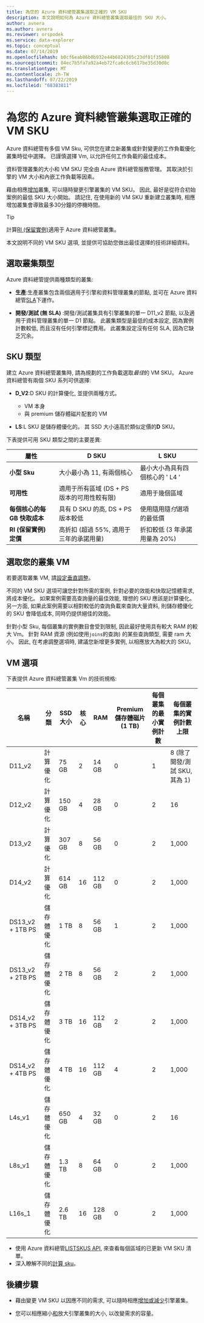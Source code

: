```yaml
---
title: 為您的 Azure 資料總管叢集選取正確的 VM SKU
description: 本文說明如何為 Azure 資料總管叢集選取最佳的 SKU 大小。
author: avnera
ms.author: avnera
ms.reviewer: orspodek
ms.service: data-explorer
ms.topic: conceptual
ms.date: 07/14/2019
ms.openlocfilehash: b0cf6eab86b0b932e44b6824305c23df01f35808
ms.sourcegitcommit: 04ec7b5fa7a92a4eb72fca6c6cb617be35d30d0c
ms.translationtype: MT
ms.contentlocale: zh-TW
ms.lasthandoff: 07/22/2019
ms.locfileid: "68383811"
---
```

# <a name="select-the-correct-vm-sku-for-your-azure-data-explorer-cluster"></a>為您的 Azure 資料總管叢集選取正確的 VM SKU 

Azure 資料總管有多個 VM Sku, 可供您在建立新叢集或針對變更的工作負載優化叢集時從中選擇。 已謹慎選擇 Vm, 以允許任何工作負載的最佳成本。 

資料管理叢集的大小和 VM SKU 完全由 Azure 資料總管服務管理。 其取決於引擎的 VM 大小和內嵌工作負載等因素。 

藉由相應[增加](manage-cluster-vertical-scaling.md)叢集, 可以隨時變更引擎叢集的 VM SKU。 因此, 最好是從符合初始案例的最低 SKU 大小開始。 請記住, 在使用新的 VM SKU 重新建立叢集時, 相應增加叢集會導致最多30分鐘的停機時間。

> [!TIP]
> 計算[RI (保留實例)](https://docs.microsoft.com/azure/virtual-machines/windows/prepay-reserved-vm-instances)適用于 Azure 資料總管叢集。  

本文說明不同的 VM SKU 選項, 並提供可協助您做出最佳選擇的技術詳細資料。

## <a name="select-the-cluster-type"></a>選取叢集類型

Azure 資料總管提供兩種類型的叢集:

* **生產**:生產叢集包含兩個適用于引擎和資料管理叢集的節點, 並可在 Azure 資料總管[SLA](https://azure.microsoft.com/support/legal/sla/data-explorer/v1_0/)下運作。

* **開發/測試 (無 SLA)** :開發/測試叢集具有引擎叢集的單一 D11_v2 節點, 以及適用于資料管理叢集的單一 D1 節點。 此叢集類型是最低的成本設定, 因為實例計數較低, 而且沒有任何引擎標記費用。 此叢集設定沒有任何 SLA, 因為它缺乏冗余。

## <a name="sku-types"></a>SKU 類型

建立 Azure 資料總管叢集時, 請為規劃的工作負載選取*最佳*的 VM SKU。 Azure 資料總管有兩個 SKU 系列可供選擇:

* **D_V2**:D SKU 的計算優化, 並提供兩種方式。
    * VM 本身
    * 與 premium 儲存體磁片配套的 VM

* **LS**:L SKU 是儲存體優化的。 其 SSD 大小遠高於類似定價的**D** SKU。

下表提供可用 SKU 類型之間的主要差異:
 
|**屬性** | **D SKU** | **L SKU**
|---|---|---
|**小型 Sku**|大小最小為 11, 有兩個核心|最小大小為具有四個核心的 ' L4 '
|**可用性**|適用于所有區域 (DS + PS 版本的可用性較有限)|適用于幾個區域
|**每個核心的每 GB 快取成本**|具有 D SKU 的高, DS + PS 版本較低|使用隨用隨*付*選項的最低價
|**RI (保留實例) 定價**|高折扣 (超過 55%, 適用于三年的承諾用量)|折扣較低 (3 年承諾用量為 20%)  

## <a name="select-your-cluster-vm"></a>選取您的叢集 VM 

若要選取叢集 VM, 請[設定垂直調整](manage-cluster-vertical-scaling.md#configure-vertical-scaling)。 

不同的 VM SKU 選項可讓您針對所需的案例, 針對必要的效能和快取記憶體需求, 將成本優化。 如果案例需要高查詢量的最佳效能, 理想的 SKU 應該是計算優化。 另一方面, 如果此案例需要以相對較低的查詢負載來查詢大量資料, 則儲存體優化的 SKU 會降低成本, 同時仍提供絕佳的效能。

針對小型 Sku, 每個叢集的實例數目會受到限制, 因此最好使用具有較大 RAM 的較大 Vm。 針對 RAM 資源 (例如使用`joins`的查詢) 的某些查詢類型, 需要 ram 大小。 因此, 在考慮調整選項時, 建議您新增更多實例, 以相應放大為較大的 SKU。

## <a name="vm-options"></a>VM 選項

下表提供 Azure 資料總管叢集 Vm 的技術規格:

|**名稱**| **分類** | **SSD 大小** | **核心** | **RAM** | **Premium 儲存體磁片 (1 TB)**| **每個叢集的最小實例計數** | **每個叢集的實例計數上限**
|---|---|---|---|---|---|---|---
|D11_v2| 計算優化 | 75 GB    | 2 | 14 GB | 0 | 1 | 8 (除了開發/測試 SKU, 其為 1)
|D12_v2| 計算優化 | 150 GB   | 4 | 28 GB | 0 | 2 | 16
|D13_v2| 計算優化 | 307 GB   | 8 | 56 GB | 0 | 2 | 1,000
|D14_v2| 計算優化 | 614 GB   | 16| 112 GB | 0 | 2 | 1,000
|DS13_v2 + 1TB PS| 儲存體優化 | 1 TB | 8 | 56 GB | 1 | 2 | 1,000
|DS13_v2 + 2TB PS| 儲存體優化 | 2 TB | 8 | 56 GB | 2 | 2 | 1,000
|DS14_v2 + 3TB PS| 儲存體優化 | 3 TB | 16 | 112 GB | 2 | 2 | 1,000
|DS14_v2 + 4TB PS| 儲存體優化 | 4 TB | 16 | 112 GB | 4 | 2 | 1,000
|L4s_v1| 儲存體優化 | 650 GB | 4 | 32 GB | 0 | 2 | 16
|L8s_v1| 儲存體優化 | 1.3 TB | 8 | 64 GB | 0 | 2 | 1,000
|L16s_1| 儲存體優化 | 2.6 TB | 16| 128 GB | 0 | 2 | 1,000

* 使用 Azure 資料總管[LISTSKUS API](/dotnet/api/microsoft.azure.management.kusto.clustersoperationsextensions.listskus?view=azure-dotnet), 來查看每個區域的已更新 VM SKU 清單。 
* 深入瞭解不同的[計算 sku](/azure/virtual-machines/windows/sizes-compute)。 

## <a name="next-steps"></a>後續步驟

* 藉由變更 VM SKU 以因應不同的需求, 可以隨時相應[增加或減少](manage-cluster-vertical-scaling.md)引擎叢集。 

* 您可以相應縮小[和](manage-cluster-horizontal-scaling.md)放大引擎叢集的大小, 以改變需求的容量。

